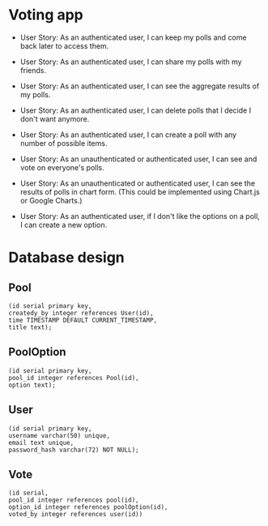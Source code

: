 # Voting app

* User Story: As an authenticated user, I can keep my polls and come back later to access them.

* User Story: As an authenticated user, I can share my polls with my friends.

* User Story: As an authenticated user, I can see the aggregate results of my polls.

* User Story: As an authenticated user, I can delete polls that I decide I don't want anymore.

* User Story: As an authenticated user, I can create a poll with any number of possible items.

* User Story: As an unauthenticated or authenticated user, I can see and vote on everyone's polls.

* User Story: As an unauthenticated or authenticated user, I can see the results of polls in chart form. (This could be implemented using Chart.js or Google Charts.)

* User Story: As an authenticated user, if I don't like the options on a poll, I can create a new option.




# Database design

## Pool

    (id serial primary key,
    createdy_by integer references User(id),
    time TIMESTAMP DEFAULT CURRENT_TIMESTAMP,
    title text);

## PoolOption

    (id serial primary key,
    pool_id integer references Pool(id),
    option text);

## User

    (id serial primary key,
    username varchar(50) unique,
    email text unique,
    password_hash varchar(72) NOT NULL);

## Vote

    (id serial,
    pool_id integer references pool(id),
    option_id integer references poolOption(id),
    voted_by integer references user(id))